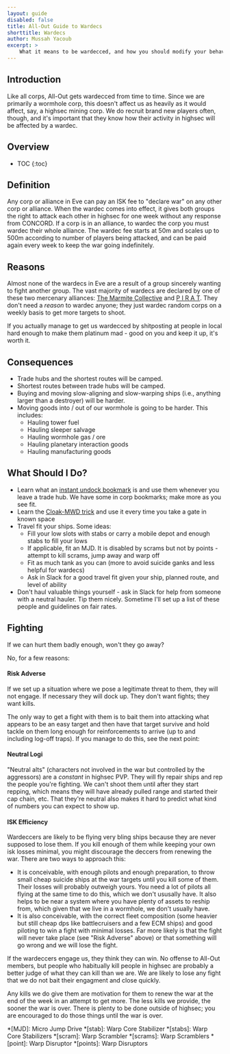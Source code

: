 ```yaml
---
layout: guide
disabled: false
title: All-Out Guide to Wardecs
shorttitle: Wardecs
author: Mussah Yacoub
excerpt: >
    What it means to be wardecced, and how you should modify your behavior to handle it.
---
```

## Introduction

Like all corps, All-Out gets wardecced from time to time.  Since we are primarily a wormhole corp, this doesn't affect us as heavily as it would affect, say, a highsec mining corp.  We do recruit brand new players often, though, and it's important that they know how their activity in highsec will be affected by a wardec.

## Overview

* TOC
{:toc}

## Definition

Any corp or alliance in Eve can pay an ISK fee to "declare war" on any other corp or alliance.  When the wardec comes into effect, it gives both groups the right to attack each other in highsec for one week without any response from CONCORD.  If a corp is in an alliance, to wardec the corp you must wardec their whole alliance.  The wardec fee starts at 50m and scales up to 500m according to number of players being attacked, and can be paid again every week to keep the war going indefinitely.

## Reasons

Almost none of the wardecs in Eve are a result of a group sincerely wanting to fight another group.  The vast majority of wardecs are declared by one of these two mercenary alliances: [The Marmite Collective](http://evewho.com/alli/The+Marmite+Collective) and [P I R A T](http://evewho.com/alli/P+I+R+A+T).  They don't need a *reason* to wardec anyone; they just wardec random corps on a weekly basis to get more targets to shoot.

If you actually manage to get us wardecced by shitposting at people in local hard enough to make them platinum mad - good on you and keep it up, it's worth it.

## Consequences

- Trade hubs and the shortest routes will be camped.
- Shortest routes between trade hubs will be camped.
- Buying and moving slow-aligning and slow-warping ships (i.e., anything larger than a destroyer) will be harder.
- Moving goods into / out of our wormhole is going to be harder.  This includes:
    - Hauling tower fuel
    - Hauling sleeper salvage
    - Hauling wormhole gas / ore
    - Hauling planetary interaction goods
    - Hauling manufacturing goods

## What Should I Do?

- Learn what an [instant undock bookmark](http://wiki.eveuniversity.org/Bookmarks#Instant_Warp-Out) is and use them whenever you leave a trade hub.  We have some in corp bookmarks; make more as you see fit.
- Learn the [Cloak-MWD trick](http://wiki.eveuniversity.org/Cloak_Trick) and use it every time you take a gate in known space
- Travel fit your ships.  Some ideas:
    - Fill your low slots with stabs or carry a mobile depot and enough stabs to fill your lows
    - If applicable, fit an MJD.  It is disabled by scrams but not by points - attempt to kill scrams, jump away and warp off
    - Fit as much tank as you can (more to avoid suicide ganks and less helpful for wardecs)
    - Ask in Slack for a good travel fit given your ship, planned route, and level of ability
- Don't haul valuable things yourself - ask in Slack for help from someone with a neutral hauler.  Tip them nicely.  Sometime I'll set up a list of these people and guidelines on fair rates.

## Fighting

If we can hurt them badly enough, won't they go away?

No, for a few reasons:

#### Risk Adverse

If we set up a situation where we pose a legitimate threat to them, they will not engage.  If necessary they will dock up.  They don't want fights; they want kills.

The only way to get a fight with them is to bait them into attacking what appears to be an easy target and then have that target survive and hold tackle on them long enough for reinforcements to arrive (up to and including log-off traps).  If you manage to do this, see the next point:

#### Neutral Logi

"Neutral alts" (characters not involved in the war but controlled by the aggressors) are a *constant* in highsec PVP.  They will fly repair ships and rep the people you're fighting.  We can't shoot them until after they start repping, which means they will have already pulled range and started their cap chain, etc.  That they're neutral also makes it hard to predict what kind of numbers you can expect to show up.

#### ISK Efficiency

Wardeccers are likely to be flying very bling ships because they are never supposed to lose them.  If you kill enough of them while keeping your own isk losses minimal, you might discourage the deccers from renewing the war.  There are two ways to approach this:

- It is conceivable, with enough pilots and enough preparation, to throw small cheap suicide ships at the war targets until you kill some of them.  Their losses will probably outweigh yours.  You need a lot of pilots all flying at the same time to do this, which we don't ususally have.  It also helps to be near a system where you have plenty of assets to reship from, which given that we live in a wormhole, we don't usually have.
- It is also conceivable, with the correct fleet composition (some heavier but still cheap dps like battlecruisers and a few ECM ships) and good piloting to win a fight with minimal losses.  Far more likely is that the fight will never take place (see "Risk Adverse" above) or that something will go wrong and we will lose the fight.

If the wardeccers engage us, they think they can win.  No offense to All-Out members, but people who habitually kill people in highsec are probably a better judge of what they can kill than we are.  We are likely to lose any fight that we do not bait their engagment and close quickly.

Any kills we do give them are motivation for them to renew the war at the end of the week in an attempt to get more.  The less kills we provide, the sooner the war is over.  There is plenty to be done outside of highsec; you are encouraged to do those things until the war is over.

*[MJD]: Micro Jump Drive
*[stab]: Warp Core Stabilizer
*[stabs]: Warp Core Stabilizers
*[scram]: Warp Scrambler
*[scrams]: Warp Scramblers
*[point]: Warp Disruptor
*[points]: Warp Disruptors
